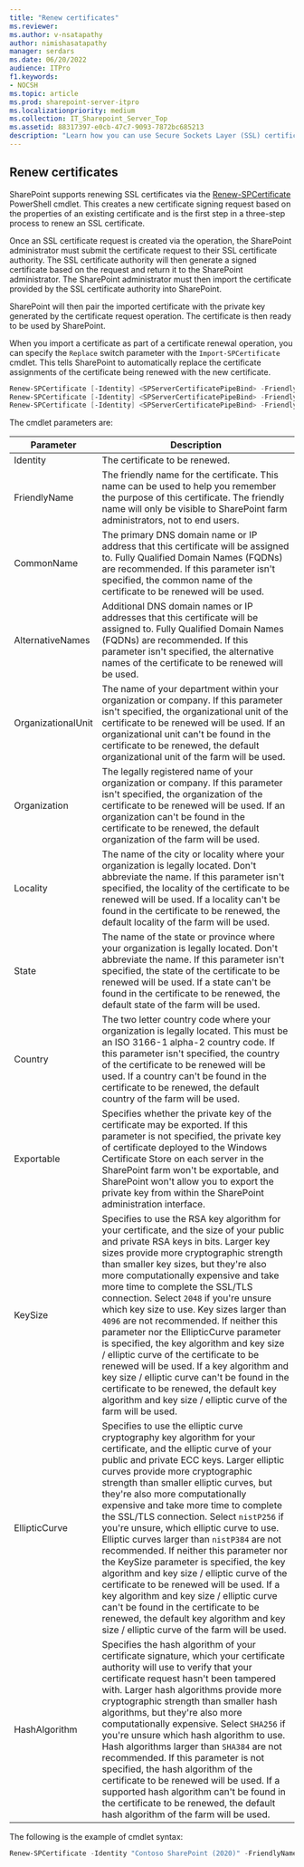 ```yaml
---
title: "Renew certificates"
ms.reviewer: 
ms.author: v-nsatapathy
author: nimishasatapathy
manager: serdars
ms.date: 06/20/2022
audience: ITPro
f1.keywords:
- NOCSH
ms.topic: article
ms.prod: sharepoint-server-itpro
ms.localizationpriority: medium
ms.collection: IT_Sharepoint_Server_Top
ms.assetid: 88317397-e0cb-47c7-9093-7872bc685213
description: "Learn how you can use Secure Sockets Layer (SSL) certificate management to monitor and manage the lifecycle of SSL certificates in your SharePoint farm."
---
```

 
## Renew certificates

SharePoint supports renewing SSL certificates via the [Renew-SPCertificate](/powershell/module/sharepoint-server/renew-spcertificate) PowerShell cmdlet. This creates a new certificate signing request based on the properties of an existing certificate and is the first step in a three-step process to renew an SSL certificate.

Once an SSL certificate request is created via the operation, the SharePoint administrator must submit the certificate request to their SSL certificate authority. The SSL certificate authority will then generate a signed certificate based on the request and return it to the SharePoint administrator. The SharePoint administrator must then import the certificate provided by the SSL certificate authority into SharePoint.

SharePoint will then pair the imported certificate with the private key generated by the certificate request operation. The certificate is then ready to be used by SharePoint.

When you import a certificate as part of a certificate renewal operation, you can specify the `Replace` switch parameter with the `Import-SPCertificate` cmdlet. This tells SharePoint to automatically replace the certificate assignments of the certificate being renewed with the new certificate.

```powershell
Renew-SPCertificate [-Identity] <SPServerCertificatePipeBind> -FriendlyName <String> [-CommonName <String>] [-AlternativeNames <String[]>] [-OrganizationalUnit <>] [-Organization <String>] [-Locality <String>] [-State <String>] [-Country <String>] [-Exportable] [-HashAlgorithm {Default | SHA256 | SHA384 | SHA512}] [-Path <String>] [-Force] [<CommonParameters>]
Renew-SPCertificate [-Identity] <SPServerCertificatePipeBind> -FriendlyName <String> [-CommonName <String>] [-AlternativeNames <String[]>] [-OrganizationalUnit <>] [-Organization <String>] [-Locality <String>] [-State <String>] [-Country <String>] [-Exportable] [-KeySize {0 | 2048 | 4096 | 8192 | 16384}] [-HashAlgorithm {Default | SHA256 | SHA384 | SHA512}] [-Path <String>] [-Force] [<CommonParameters>]
Renew-SPCertificate [-Identity] <SPServerCertificatePipeBind> -FriendlyName <String> [-CommonName <String>] [-AlternativeNames <String[]>] [-OrganizationalUnit <>] [-Organization <String>] [-Locality <String>] [-State <String>] [-Country <String>] [-Exportable] [-EllipticCurve {Default | nistP256 | nistP384 | nistP521}] [-HashAlgorithm {Default | SHA256 | SHA384 | SHA512}] [-Path <String>] [-Force] [<CommonParameters>]
```

The cmdlet parameters are:

|Parameter|Description|
|--- |--- |
|Identity| The certificate to be renewed.|
|FriendlyName | The friendly name for the certificate. This name can be used to help you remember the purpose of this certificate. The friendly name will only be visible to SharePoint farm administrators, not to end users.|
|CommonName  |The primary DNS domain name or IP address that this certificate will be assigned to. Fully Qualified Domain Names (FQDNs) are recommended. If this parameter isn't specified, the common name of the certificate to be renewed will be used.|
|AlternativeNames | Additional DNS domain names or IP addresses that this certificate will be assigned to. Fully Qualified Domain Names (FQDNs) are recommended. If this parameter isn't specified, the alternative names of the certificate to be renewed will be used.|
|OrganizationalUnit| The name of your department within your organization or company. If this parameter isn't specified, the organizational unit of the certificate to be renewed will be used. If an organizational unit can't be found in the certificate to be renewed, the default organizational unit of the farm will be used.|
|Organization| The legally registered name of your organization or company. If this parameter isn't specified, the organization of the certificate to be renewed will be used. If an organization can't be found in the certificate to be renewed, the default organization of the farm will be used.|
|Locality | The name of the city or locality where your organization is legally located. Don't abbreviate the name. If this parameter isn't specified, the locality of the certificate to be renewed will be used. If a locality can't be found in the certificate to be renewed, the default locality of the farm will be used.|
|State | The name of the state or province where your organization is legally located. Don't abbreviate the name. If this parameter isn't specified, the state of the certificate to be renewed will be used. If a state can't be found in the certificate to be renewed, the default state of the farm will be used.|
|Country | The two letter country code where your organization is legally located. This must be an ISO 3166-1 alpha-2 country code. If this parameter isn't specified, the country of the certificate to be renewed will be used. If a country can't be found in the certificate to be renewed, the default country of the farm will be used.|
|Exportable| Specifies whether the private key of the certificate may be exported. If this parameter is not specified, the private key of certificate deployed to the Windows Certificate Store on each server in the SharePoint farm won't be exportable, and SharePoint won't allow you to export the private key from within the SharePoint administration interface.|
|KeySize| Specifies to use the RSA key algorithm for your certificate, and the size of your public and private RSA keys in bits. Larger key sizes provide more cryptographic strength than smaller key sizes, but they're also more computationally expensive and take more time to complete the SSL/TLS connection. Select `2048` if you're unsure which key size to use. Key sizes larger than `4096` are not recommended. If neither this parameter nor the EllipticCurve parameter is specified, the key algorithm and key size / elliptic curve of the certificate to be renewed will be used. If a key algorithm and key size / elliptic curve can't be found in the certificate to be renewed, the default key algorithm and key size / elliptic curve of the farm will be used.|
|EllipticCurve| Specifies to use the elliptic curve cryptography key algorithm for your certificate, and the elliptic curve of your public and private ECC keys. Larger elliptic curves provide more cryptographic strength than smaller elliptic curves, but they're also more computationally expensive and take more time to complete the SSL/TLS connection. Select `nistP256` if you're unsure, which elliptic curve to use. Elliptic curves larger than `nistP384` are not recommended. If neither this parameter nor the KeySize parameter is specified, the key algorithm and key size / elliptic curve of the certificate to be renewed will be used. If a key algorithm and key size / elliptic curve can't be found in the certificate to be renewed, the default key algorithm and key size / elliptic curve of the farm will be used.|
|HashAlgorithm| Specifies the hash algorithm of your certificate signature, which your certificate authority will use to verify that your certificate request hasn't been tampered with. Larger hash algorithms provide more cryptographic strength than smaller hash algorithms, but they're also more computationally expensive. Select `SHA256` if you're unsure which hash algorithm to use. Hash algorithms larger than `SHA384` are not recommended. If this parameter is not specified, the hash algorithm of the certificate to be renewed will be used. If a supported hash algorithm can't be found in the certificate to be renewed, the default hash algorithm of the farm will be used.|

The following is the example of cmdlet syntax:

```powershell
Renew-SPCertificate -Identity "Contoso SharePoint (2020)" -FriendlyName "Contoso SharePoint (2021)" -Exportable -Path "\\server\fileshare\Contoso SharePoint 2021 Certificate Signing Request.txt"
```